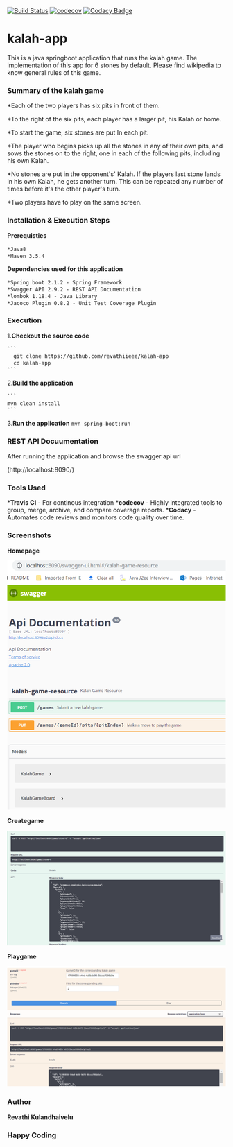 [![Build Status](https://travis-ci.org/giova333/kalah-game.svg?branch=master)](https://travis-ci.org/giova333/kalah-game)
[![codecov](https://codecov.io/gh/revathiieee/kalah-app/branch/master/graph/badge.svg)](https://codecov.io/gh/revathiieee/kalah-app)
[![Codacy Badge](https://api.codacy.com/project/badge/Grade/55e70ddea9bf42dea2e13d5e6995c5b6)](https://www.codacy.com/app/revathiieee/kalah-app?utm_source=github.com&amp;utm_medium=referral&amp;utm_content=revathiieee/kalah-app&amp;utm_campaign=Badge_Grade)
# kalah-app
This is a java springboot application that runs the kalah game. The implementation of this app for 6 stones by default. Please find wikipedia to know general rules of this game.

### Summary of the kalah game

*Each of the two players has six pits in front of them.

*To the right of the six pits, each player has a larger pit, his Kalah or home.

*To start the game, six stones are put In each pit.

*The player who begins picks up all the stones in any of their own pits, and sows the stones on to the right, one in each of the following pits, including his own Kalah.

*No stones are put in the opponent's' Kalah. If the players last stone lands in his own Kalah, he gets another turn. This can be repeated any number of times before it's the other player's turn.

*Two players have to play on the same screen.


### Installation & Execution Steps

**Prerequisties**

    *Java8
    *Maven 3.5.4

**Dependencies used for this application**

    *Spring boot 2.1.2 - Spring Framework
    *Swagger API 2.9.2 - REST API Documentation
    *lombok 1.18.4 - Java Library
    *Jacoco Plugin 0.8.2 - Unit Test Coverage Plugin

### Execution

1.**Checkout the source code**

    ```
      git clone https://github.com/revathiieee/kalah-app
      cd kalah-app
    ```

2.**Build the application**
    
    ```
    mvn clean install
    ```

3.**Run the application**
    ```
    mvn spring-boot:run
    ```
    
### REST API Docuumentation

After running the application and browse the swagger api url
   
(http://localhost:8090/)
   
### Tools Used

***Travis CI** - For continous integration
***codecov** - Highly integrated tools to group, merge, archive, and compare coverage reports.
***Codacy** - Automates code reviews and monitors code quality over time.

### Screenshots

**Homepage**

![swagger-ui-page.PNG](swagger-ui-page.PNG)

**Creategame**

![create-kalah-game.PNG](create-kalah-game.PNG)

**Playgame**

![play-kalah-game.PNG](play-kalah-game.PNG)

### Author
**Revathi Kulandhaivelu**

### Happy Coding
